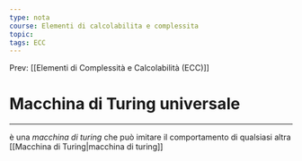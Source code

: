 ```yaml
---
type: nota
course: Elementi di calcolabilita e complessita
topic: 
tags: ECC
---
```


Prev: [[Elementi di Complessità e Calcolabilità (ECC)]]

# Macchina di Turing universale
---
è una _macchina di turing_ che può imitare il comportamento di qualsiasi altra [[Macchina di Turing|macchina di turing]]